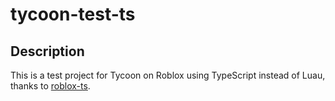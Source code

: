 # tycoon-test-ts

## Description

This is a test project for Tycoon on Roblox using TypeScript instead of Luau, thanks to [roblox-ts](https://roblox-ts.github.io/).

